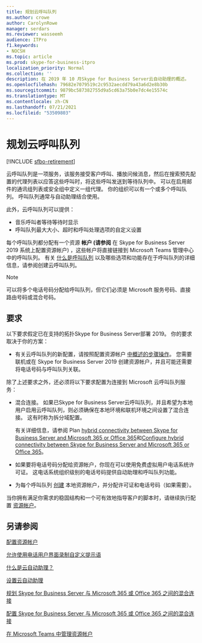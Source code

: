 ```yaml
---
title: 规划云呼叫队列
ms.author: crowe
author: CarolynRowe
manager: serdars
ms.reviewer: wasseemh
audience: ITPro
f1.keywords:
- NOCSH
ms.topic: article
ms.prod: skype-for-business-itpro
localization_priority: Normal
ms.collection: ''
description: 在 2019 年 10 月Skype for Business Server云自动助理的概述。
ms.openlocfilehash: 79682e7079519c2c9532aecdd79a43a6d2e8b30b
ms.sourcegitcommit: 9879bc587382755d9a5cd63a75b0e7dc4e15574c
ms.translationtype: MT
ms.contentlocale: zh-CN
ms.lasthandoff: 07/21/2021
ms.locfileid: "53509803"
---
```

# <a name="plan-cloud-call-queues"></a>规划云呼叫队列

[!INCLUDE [sfbo-retirement](../../Hub/includes/sfbo-retirement.md)]

云呼叫队列是一项服务，该服务接受客户呼叫、播放问候消息，然后在搜索预先配置的代理列表以应答这些呼叫时，将这些呼叫发送到等待队列中。 可以在启用邮件的通讯组列表或安全组中定义一组代理。 你的组织可以有一个或多个呼叫队列。 呼叫队列通常与自动助理结合使用。

此外，云呼叫队列可以提供：

- 音乐呼叫者等待等待时显示
- 呼叫队列最大大小、超时和呼叫处理选项的自定义设置

每个呼叫队列都分配有一个资源 **帐户 (请参阅** 在 [](configure-onprem-ra.md)Skype for Business Server 2019 系统上配置资源帐户) ，这些帐户将直接链接到 Microsoft Teams 管理中心中的呼叫队列。 有关 [什么是呼叫队列](/MicrosoftTeams/create-a-phone-system-call-queue) 以及哪些选项和功能存在于呼叫队列的详细信息，请参阅创建云呼叫队列。

> [!NOTE]
> 可以将多个电话号码分配给呼叫队列，但它们必须是 Microsoft 服务号码、直接路由号码或混合号码。

## <a name="requirements"></a>要求

以下要求假定已在支持的拓扑Skype for Business Server部署 2019。  你的要求取决于你的方案：

- 有关云呼叫队列的新配置，请按照配置资源帐户 [中概述的步骤操作](configure-onprem-ra.md)。 您需要联机或在 Skype for Business Server 2019 创建资源帐户，并且可能还需要将电话号码与呼叫队列关联。

除了上述要求之外，还必须将以下要求配置为连接到 Microsoft 云呼叫队列服务：

- 混合连接。 如果已Skype for Business Server云呼叫队列，并且希望为本地用户启用云呼叫队列，则必须确保在本地环境和联机环境之间设置了混合连接。 这有时称为拆分域配置。

   有关详细信息，请参阅 Plan [hybrid connectivity between Skype for Business Server and Microsoft 365 or Office 365](plan-hybrid-connectivity.md)和[Configure hybrid connectivity between Skype for Business Server and Microsoft 365 or Office 365](configure-hybrid-connectivity.md)。

- 如果要将电话号码分配给资源帐户，你现在可以使用免费虚拟用户电话系统许可证。 这电话系统组织级别的电话号码提供自动助理和呼叫队列功能。

- 为每个呼叫队列 [创建](configure-onprem-ra.md) 本地资源帐户，并分配许可证和电话号码（如果需要）。  

当你拥有满足你需求的稳固结构和一个可有效地指导客户的脚本时，请继续执行配置  [资源帐户](configure-onprem-ra.md)。

## <a name="see-also"></a>另请参阅

[配置资源帐户](configure-onprem-ra.md)

[允许使用电话用户界面录制自定义提示语](/exchange/voice-mail-unified-messaging/greetings-announcements-menus-and-prompts/enable-custom-prompt-recording)

[什么是云自动助理？](/SkypeForBusiness/what-is-phone-system-in-office-365/what-are-phone-system-auto-attendants)

[设置云自动助理](/MicrosoftTeams/create-a-phone-system-auto-attendant)

[规划 Skype for Business Server 与 Microsoft 365 或 Office 365 之间的混合连接](plan-hybrid-connectivity.md)

[配置 Skype for Business Server 与 Microsoft 365 或 Office 365 之间的混合连接](configure-hybrid-connectivity.md)

[在 Microsoft Teams 中管理资源帐户](/MicrosoftTeams/manage-resource-accounts)
